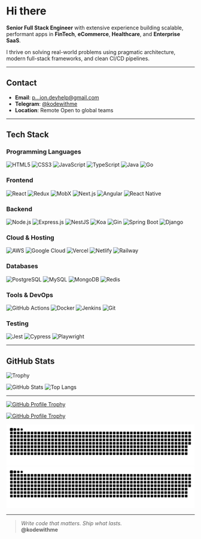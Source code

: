 #  Hi there

**Senior Full Stack Engineer** with extensive experience building scalable, performant apps in **FinTech**, **eCommerce**, **Healthcare**, and **Enterprise SaaS**.

I thrive on solving real-world problems using pragmatic architecture, modern full-stack frameworks, and clean CI/CD pipelines.

---

##  Contact

- **Email**: [p...ion.devhelp@gmail.com](mailto:p...ion.devhelp@gmail.com)  
- **Telegram**: [@kodewithme](https://t.me/kodewithme)  
- **Location**: Remote  Open to global teams  

---

##  Tech Stack

###  Programming Languages  
![HTML5](https://img.shields.io/badge/HTML-E34F26?style=flat&logo=html5&logoColor=white)
![CSS3](https://img.shields.io/badge/CSS-1572B6?style=flat&logo=css3&logoColor=white)
![JavaScript](https://img.shields.io/badge/JavaScript-F7DF1E?style=flat&logo=javascript&logoColor=black)
![TypeScript](https://img.shields.io/badge/TypeScript-007ACC?style=flat&logo=typescript&logoColor=white)
![Java](https://img.shields.io/badge/Java-ED8B00?style=flat&logo=java&logoColor=white)
![Go](https://img.shields.io/badge/Go-00ADD8?style=flat&logo=go&logoColor=white)

###  Frontend  
![React](https://img.shields.io/badge/React-20232A?style=flat&logo=react&logoColor=61DAFB)
![Redux](https://img.shields.io/badge/Redux-764ABC?style=flat&logo=redux&logoColor=white)
![MobX](https://img.shields.io/badge/MobX-FF9955?style=flat&logo=mobx&logoColor=white)
![Next.js](https://img.shields.io/badge/Next.js-000000?style=flat&logo=nextdotjs)
![Angular](https://img.shields.io/badge/Angular-DD0031?style=flat&logo=angular&logoColor=white)
![React Native](https://img.shields.io/badge/React_Native-20232A?style=flat&logo=react&logoColor=61DAFB)

###  Backend  
![Node.js](https://img.shields.io/badge/Node.js-339933?style=flat&logo=node.js&logoColor=white)
![Express.js](https://img.shields.io/badge/Express.js-000000?style=flat&logo=express&logoColor=white)
![NestJS](https://img.shields.io/badge/NestJS-E0234E?style=flat&logo=nestjs&logoColor=white)
![Koa](https://img.shields.io/badge/Koa.js-33333D?style=flat&logo=koajs&logoColor=white)
![Gin](https://img.shields.io/badge/Gin-00ADD8?style=flat&logo=go&logoColor=white)
![Spring Boot](https://img.shields.io/badge/Spring_Boot-6DB33F?style=flat&logo=spring-boot&logoColor=white)
![Django](https://img.shields.io/badge/Django-092E20?style=flat&logo=django&logoColor=white)

###  Cloud & Hosting  
![AWS](https://img.shields.io/badge/AWS-232F3E?style=flat&logo=amazon-aws&logoColor=white)
![Google Cloud](https://img.shields.io/badge/GCP-4285F4?style=flat&logo=google-cloud&logoColor=white)
![Vercel](https://img.shields.io/badge/Vercel-000000?style=flat&logo=vercel&logoColor=white)
![Netlify](https://img.shields.io/badge/Netlify-00C7B7?style=flat&logo=netlify&logoColor=white)
![Railway](https://img.shields.io/badge/Railway-0B0D0E?style=flat&logo=railway&logoColor=white)

###  Databases  
![PostgreSQL](https://img.shields.io/badge/PostgreSQL-4169E1?style=flat&logo=postgresql&logoColor=white)
![MySQL](https://img.shields.io/badge/MySQL-4479A1?style=flat&logo=mysql&logoColor=white)
![MongoDB](https://img.shields.io/badge/MongoDB-47A248?style=flat&logo=mongodb&logoColor=white)
![Redis](https://img.shields.io/badge/Redis-DC382D?style=flat&logo=redis&logoColor=white)

###  Tools & DevOps  
![GitHub Actions](https://img.shields.io/badge/GitHub_Actions-2088FF?style=flat&logo=githubactions&logoColor=white)
![Docker](https://img.shields.io/badge/Docker-2496ED?style=flat&logo=docker&logoColor=white)
![Jenkins](https://img.shields.io/badge/Jenkins-D24939?style=flat&logo=jenkins&logoColor=white)
![Git](https://img.shields.io/badge/Git-F05032?style=flat&logo=git&logoColor=white)

###  Testing  
![Jest](https://img.shields.io/badge/Jest-C21325?style=flat&logo=jest&logoColor=white)
![Cypress](https://img.shields.io/badge/Cypress-17202C?style=flat&logo=cypress&logoColor=white)
![Playwright](https://img.shields.io/badge/Playwright-2EAD33?style=flat&logo=microsoft&logoColor=white)

---

##  GitHub Stats

![Trophy](https://github-profile-trophy.vercel.app/?username=kodewithme&theme=darkhub&no-frame=true&margin-w=10)

![GitHub Stats](https://github-readme-stats.vercel.app/api?username=kodewithme&show_icons=true&theme=tokyonight&hide_title=true)
![Top Langs](https://github-readme-stats.vercel.app/api/top-langs/?username=kodewithme&layout=compact&theme=tokyonight)

---

[![GitHub Profile Trophy](https://github-profile-trophy.vercel.app/?username=ZxBing0066&title=-Reviews)](https://github-profile-trophy.vercel.app/?username=ZxBing0066&title=-Reviews#gh-light-mode-only)

[![GitHub Profile Trophy](https://github-profile-trophy.vercel.app/?username=ZxBing0066&title=-Reviews&theme=onedark)](https://github-profile-trophy.vercel.app/?username=ZxBing0066&title=-Reviews&theme=onedark#gh-dark-mode-only)

![GitHub Snake Light](https://raw.githubusercontent.com/zxbing0066/zxbing0066/output/github-contribution-grid-snake.svg#gh-light-mode-only)
![GitHub Snake Dark](https://raw.githubusercontent.com/zxbing0066/zxbing0066/output/github-contribution-grid-snake-dark.svg#gh-dark-mode-only)

---

> _Write code that matters. Ship what lasts._  
>  **@kodewithme**

